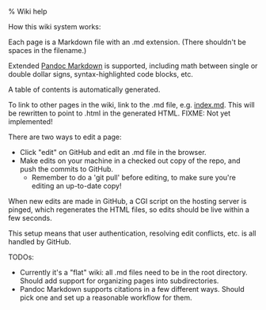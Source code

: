 % Wiki help

How this wiki system works:

Each page is a Markdown file with an .md extension. (There shouldn't be spaces
in the filename.)

Extended [Pandoc Markdown](https://pandoc.org/MANUAL.html#pandocs-markdown) is
supported, including math between single or double dollar signs,
syntax-highlighted code blocks, etc.

A table of contents is automatically generated.

To link to other pages in the wiki, link to the .md file, e.g.
[index.md](index.md). This will be rewritten to point to .html in the generated
HTML. FIXME: Not yet implemented!

There are two ways to edit a page:

* Click "edit" on GitHub and edit an .md file in the browser.
* Make edits on your machine in a checked out copy of the repo, and push the
  commits to GitHub.
  * Remember to do a 'git pull' before editing, to make sure you're editing an
    up-to-date copy!

When new edits are made in GitHub, a CGI script on the hosting server is
pinged, which regenerates the HTML files, so edits should be live within a few
seconds.

This setup means that user authentication, resolving edit conflicts, etc. is
all handled by GitHub.

TODOs:

* Currently it's a "flat" wiki: all .md files need to be in the root directory.
  Should add support for organizing pages into subdirectories.
* Pandoc Markdown supports citations in a few different ways. Should pick one
  and set up a reasonable workflow for them.
